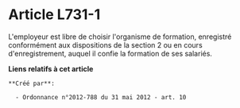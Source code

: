 # Article L731-1

L'employeur est libre de choisir l'organisme de formation, enregistré conformément aux dispositions de la section 2 ou en
cours d'enregistrement, auquel il confie la formation de ses salariés.

**Liens relatifs à cet article**

	**Créé par**:

	  - Ordonnance n°2012-788 du 31 mai 2012 - art. 10
